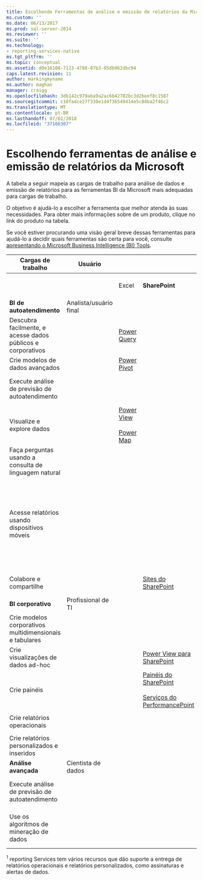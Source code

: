 ```yaml
---
title: Escolhendo Ferramentas de análise e emissão de relatórios da Microsoft | Microsoft Docs
ms.custom: ''
ms.date: 06/13/2017
ms.prod: sql-server-2014
ms.reviewer: ''
ms.suite: ''
ms.technology:
- reporting-services-native
ms.tgt_pltfrm: ''
ms.topic: conceptual
ms.assetid: d0e16108-7123-4788-87b3-05db962dbc94
caps.latest.revision: 11
author: markingmyname
ms.author: maghan
manager: craigg
ms.openlocfilehash: 3db142c979aba9a2ac6b42782bc3d2beef8c1587
ms.sourcegitcommit: c18fadce27f330e1d4f36549414e5c84ba2f46c2
ms.translationtype: MT
ms.contentlocale: pt-BR
ms.lasthandoff: 07/02/2018
ms.locfileid: "37166307"
---
```

# <a name="choosing-microsoft-reporting-and-analysis-tools"></a>Escolhendo ferramentas de análise e emissão de relatórios da Microsoft
  A tabela a seguir mapeia as cargas de trabalho para análise de dados e emissão de relatórios para as ferramentas BI da Microsoft mais adequadas para cargas de trabalho.  
  
 O objetivo é ajudá-lo a escolher a ferramenta que melhor atenda às suas necessidades. Para obter mais informações sobre de um produto, clique no link do produto na tabela.  
  
 Se você estiver procurando uma visão geral breve dessas ferramentas para ajudá-lo a decidir quais ferramentas são certa para você, consulte [apresentando o Microsoft Business Intelligence (BI) Tools](http://msdn.microsoft.com/en-us/library/dn655131.aspx).  
  
|Cargas de trabalho|Usuário|||Ferramentas de BI|||  
|---------------|----------|-|-|--------------|-|-|  
|||Excel|**SharePoint**|**SharePoint Online**|**Power BI para Office 365**|**SQL Server**|  
|**BI de autoatendimento**|Analista/usuário final||||||  
|Descubra facilmente, e acesse dados públicos e corporativos||[Power Query](http://go.microsoft.com/fwlink/p/?LinkId=391845)|||[Catálogo de dados](http://go.microsoft.com/fwlink/p/?LinkId=391855)<br /><br /> [Centro de administração](http://go.microsoft.com/fwlink/p/?LinkId=391856)||  
|Crie modelos de dados avançados||[Power Pivot](http://go.microsoft.com/fwlink/p/?LinkId=391846)|||||  
|Execute análise de previsão de autoatendimento||||||[Data Mining Add-Ins para Excel](http://msdn.microsoft.com/library/dn282385\(v=sql.120\).aspx)|  
|Visualize e explore dados||[Power View](http://go.microsoft.com/fwlink/p/?LinkId=391847)<br /><br /> [Power Map](http://go.microsoft.com/fwlink/p/?LinkId=391848)|||||  
|Faça perguntas usando a consulta de linguagem natural|||||[P E R](http://go.microsoft.com/fwlink/p/?LinkId=391857)||  
|Acesse relatórios usando dispositivos móveis||||[HTML 5 (dá suporte à exibição de arquivos de < 10 MB)](http://go.microsoft.com/fwlink/p/?LinkId=391853)|[HTML 5 (dá suporte à visualização < 250MB)](http://go.microsoft.com/fwlink/p/?LinkId=391854)<br /><br /> [Power BI para aplicativo do Windows](https://support.office.com/article/Power-BI-for-Windows-app-6e4145b4-e882-4134-a89c-66e54cc5c8eb?ui=en-US&rs=en-US&ad=US)<br /><br /> [aplicativo de iPad para Power BI](http://support.powerbi.com/knowledgebase/articles/467172-get-started-with-the-ipad-app-for-power-bi-preview)||  
|Colabore e compartilhe|||[Sites do SharePoint](http://go.microsoft.com/fwlink/p/?LinkId=391849)|[Sites de equipe do SharePoint](http://go.microsoft.com/fwlink/p/?LinkId=391850)|[Sites do Power BI](http://go.microsoft.com/fwlink/p/?LinkId=391852)||  
|**BI corporativo**|Profissional de TI||||||  
|Crie modelos corporativos multidimensionais e tabulares||||||[Analysis Services](http://msdn.microsoft.com/library/bb522607\(v=sql.120\).aspx)|  
|Crie visualizações de dados ad-hoc|||[Power View para SharePoint](http://go.microsoft.com/fwlink/p/?LinkId=391858)||||  
|Crie painéis|||[Painéis do SharePoint](http://go.microsoft.com/fwlink/p/?LinkId=391859)<br /><br /> [Serviços do PerformancePoint](http://technet.microsoft.com/library/ee424392.aspx)||||  
|Crie relatórios operacionais||||||<sup>1</sup> [reporting Services](http://msdn.microsoft.com/library/ms159106\(v=sql.120\).aspx)|  
|Crie relatórios personalizados e inseridos||||||<sup>1</sup> [reporting Services](http://msdn.microsoft.com/library/ms159106\(v=sql.120\).aspx)|  
|**Análise avançada**|Cientista de dados||||||  
|Execute análise de previsão de autoatendimento||||||[Data Mining Add-Ins para Excel](http://msdn.microsoft.com/library/dn282385\(v=sql.120\).aspx)|  
|Use os algoritmos de mineração de dados||||||[Mineração de dados no Analysis Services](http://technet.microsoft.com/library/bb510516\(v=sql.120\).aspx)|  
  
 <sup>1</sup> reporting Services tem vários recursos que dão suporte a entrega de relatórios operacionais e relatórios personalizados, como assinaturas e alertas de dados.  
  
  
